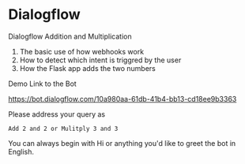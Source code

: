 # Dialogflow
Dialogflow Addition and Multiplication
1. The basic use of how  webhooks work 
2. How to detect which intent is triggred by the user 
3. How the Flask app adds the two numbers

Demo Link to the Bot

https://bot.dialogflow.com/10a980aa-61db-41b4-bb13-cd18ee9b3363

Please address your query as 

`Add 2 and 2 or Mulitply 3 and 3`

You can always begin with Hi or anything you'd like to greet the bot in English.

